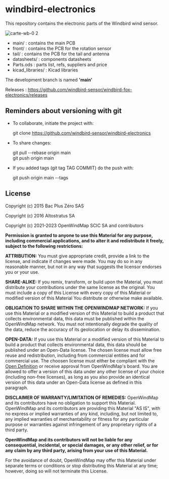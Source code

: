 # windbird-electronics

This repository contains the electronic parts of the Windbird wind sensor.

![carte-wb-0 2](https://user-images.githubusercontent.com/1681443/199285619-ba5c6d7a-b398-466e-abd2-0d190b02ab8b.jpg)

- main/            : contains the main PCB 
- front/           : contains the PCB for the rotation sensor
- tail/            : contains the PCB for the tail and antenna
- datasheets/      : components datasheets
- Parts.ods        : parts list, refs, suppliers and price
- kicad_libraries/ : Kicad libraries

The development branch is named **'main'**

Releases : https://github.com/windbird-sensor/windbird-fox-electronics/releases

## Reminders about versioning with git

- To collaborate, initiate the project with:

  git clone https://github.com/windbird-sensor/windbird-electronics
    
- To share changes:

  git pull --rebase origin main  
  git push origin main  

- If you added tags (git tag TAG COMMIT) do the push with: 

  git push origin main --tags


## License

Copyright (c) 2015 Bac Plus Zéro SAS

Copyright (c) 2016 Altostratus SA

Copyright (c) 2021-2023 OpenWindMap SCIC SA and contributors

**Permission is granted to anyone to use this Material for any purpose, including commercial applications, and to alter it and redistribute it freely, subject to the following restrictions:**

**ATTRIBUTION:** You must give appropriate credit, provide a link to the license, and indicate if changes were made. You may do so in any reasonable manner, but not in any way that suggests the licensor endorses you or your use.

**SHARE-ALIKE:** If you remix, transform, or build upon the Material, you must distribute your contributions under the same license as the original. You must include a copy of this License with every copy of this Material or modified version of this Material You distribute or otherwise make available.

**OBLIGATION TO SHARE WITHIN THE OPENWINDMAP NETWORK:** If you use this Material or a modified version of this Material to build a product that collects environmental data, this data must be published within the OpenWindMap network. You must not intentionally degrade the quality of the data, reduce the accuracy of its geolocation or delay its dissemination.

**OPEN-DATA:** If you use this Material or a modified version of this Material to build a product that collects environmental data, this data should be published under an Open-Data license. The chosen license must allow free reuse and redistribution, including from commercial entities and for commercial use. The choosen license must either be compliant with the [Open Definition](https://opendefinition.org/od/2.1/en/) or receive approval from OpenWindMap's board. You are allowed to offer a version of this data under any other license of your choice (including non-free licenses), as long as you also provide an identical version of this data under an Open-Data license as defined in this paragraph.

**DISCLAIMER OF WARRANTY/LIMITATION OF REMEDIES:** OpenWindMap and its contributors have no obligation to support this Material. OpenWindMap and its contributors are providing this Material "AS IS", with no express or implied warranties of any kind, including, but not limited to, any implied warranties of merchantability or fitness for any particular purpose or warranties against infringement of any proprietary rights of a third party.

**OpenWindMap and its contributors will not be liable for any consequential, incidental, or special damages, or any other relief, or for any claim by any third party, arising from your use of this Material.**

For the avoidance of doubt, OpenWindMap may offer this Material under separate terms or conditions or stop distributing this Material at any time; however, doing so will not terminate this License.
